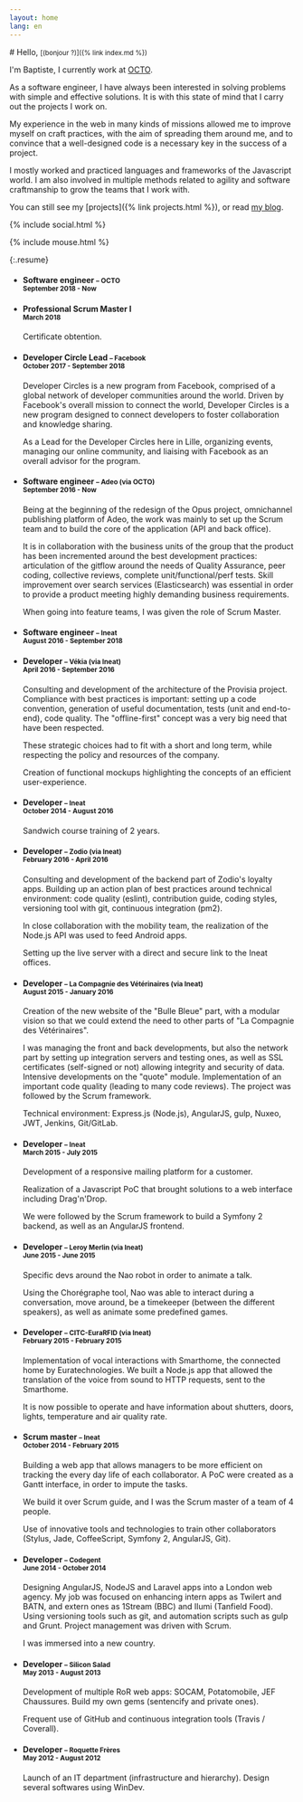 ```yaml
---
layout: home
lang: en
---
```


<div class="hero" markdown="1">
# Hello, <small class="no-print">[(bonjour ?)]({% link index.md %})</small>

I'm Baptiste, I currently work at [OCTO](https://www.octo.com/en).

As a software engineer, I have always been interested in solving problems with simple and effective solutions. It is with this state of mind that I carry out the projects I work on.

My experience in the web in many kinds of missions allowed me to improve myself on craft practices, with the aim of spreading them around me, and to convince that a well-designed code is a necessary key in the success of a project.

I mostly worked and practiced languages and frameworks of the Javascript world. I am also involved in multiple methods related to agility and software craftmanship to grow the teams that I work with.

You can still see my [projects]({% link projects.html %}), or read [my blog](http://blog.tiste.io).

{% include social.html %}
<div class="hero-foot no-print">{% include mouse.html %}</div>
</div>

{:.resume}
* #### Software engineer <small>– OCTO<br>September 2018 - Now</small>

* #### Professional Scrum Master I <small><br>March 2018</small>
  Certificate obtention.

* #### Developer Circle Lead <small>– Facebook<br>October 2017 - September 2018</small>
  Developer Circles is a new program from Facebook, comprised of a global network of developer communities around the world. Driven by Facebook's overall mission to connect the world, Developer Circles is a new program designed to connect developers to foster collaboration and knowledge sharing.

  As a Lead for the Developer Circles here in Lille, organizing events, managing our online community, and liaising with Facebook as an overall advisor for the program.

* #### Software engineer <small>– Adeo (via OCTO)<br>September 2016 - Now</small>
  Being at the beginning of the redesign of the Opus project, omnichannel publishing platform of Adeo, the work was mainly to set up the Scrum team and to build the core of the application (API and back office).

  It is in collaboration with the business units of the group that the product has been incremented around the best development practices: articulation of the gitflow around the needs of Quality Assurance, peer coding, collective reviews, complete unit/functional/perf tests.
  Skill improvement over search services (Elasticsearch) was essential in order to provide a product meeting highly demanding business requirements.

  When going into feature teams, I was given the role of Scrum Master.

* #### Software engineer <small>– Ineat<br>August 2016 - September 2018</small>

* #### Developer <small>– Vékia (via Ineat)<br>April 2016 - September 2016</small>
  Consulting and development of the architecture of the Provisia project. Compliance with best practices is important: setting up a code convention, generation of useful documentation, tests (unit and end-to-end), code quality. The "offline-first" concept was a very big need that have been respected.

  These strategic choices had to fit with a short and long term, while respecting the policy and resources of the company.

  Creation of functional mockups highlighting the concepts of an efficient user-experience.

* #### Developer <small>– Ineat<br>October 2014 - August 2016</small>
  Sandwich course training of 2 years.

* #### Developer <small>– Zodio (via Ineat)<br>February 2016 - April 2016</small>
  Consulting and development of the backend part of Zodio's loyalty apps. Building up an action plan of best practices around technical environment: code quality (eslint), contribution guide, coding styles, versioning tool with git, continuous integration (pm2).

  In close collaboration with the mobility team, the realization of the Node.js API was used to feed Android apps.

  Setting up the live server with a direct and secure link to the Ineat offices.

* #### Developer <small>– La Compagnie des Vétérinaires (via Ineat)<br>August 2015 - January 2016</small>
  Creation of the new website of the "Bulle Bleue" part, with a modular vision so that we could extend the need to other parts of "La Compagnie des Vétérinaires".

  I was managing the front and back developments, but also the network part by setting up integration servers and testing ones, as well as SSL certificates (self-signed or not) allowing integrity and security of data. Intensive developments on the "quote" module. Implementation of an important code quality (leading to many code reviews).
  The project was followed by the Scrum framework.

  Technical environment: Express.js (Node.js), AngularJS, gulp, Nuxeo, JWT, Jenkins, Git/GitLab.

* #### Developer <small>– Ineat<br>March 2015 - July 2015</small>
  Development of a responsive mailing platform for a customer.

  Realization of a Javascript PoC that brought solutions to a web interface including Drag'n'Drop.

  We were followed by the Scrum framework to build a Symfony 2 backend, as well as an AngularJS frontend.

* #### Developer <small>– Leroy Merlin (via Ineat)<br>June 2015 - June 2015</small>
  Specific devs around the Nao robot in order to animate a talk.

  Using the Chorégraphe tool, Nao was able to interact during a conversation, move around, be a timekeeper (between the different speakers), as well as animate some predefined games.

* #### Developer <small>– CITC-EuraRFID (via Ineat)<br>February 2015 - February 2015</small>
  Implementation of vocal interactions with Smarthome, the connected home by Euratechnologies.
  We built a Node.js app that allowed the translation of the voice from sound to HTTP requests, sent to the Smarthome.

  It is now possible to operate and have information about shutters, doors, lights, temperature and air quality rate.

* #### Scrum master <small>– Ineat<br>October 2014 - February 2015</small>
  Building a web app that allows managers to be more efficient on tracking the every day life of each collaborator.
  A PoC were created as a Gantt interface, in order to impute the tasks.

  We build it over Scrum guide, and I was the Scrum master of a team of 4 people.

  Use of innovative tools and technologies to train other collaborators (Stylus, Jade, CoffeeScript, Symfony 2, AngularJS, Git).

* #### Developer <small>– Codegent<br>June 2014 - October 2014</small>
  Designing AngularJS, NodeJS and Laravel apps into a London web agency. My job was focused on enhancing intern apps as Twilert and BATN, and extern ones as 1Stream (BBC) and Ilumi (Tanfield Food). Using versioning tools such as git, and automation scripts such as gulp and Grunt. Project management was driven with Scrum.

  I was immersed into a new country.

* #### Developer <small>– Silicon Salad<br>May 2013 - August 2013</small>
  Development of multiple RoR web apps: SOCAM, Potatomobile, JEF Chaussures. Build my own gems (sentencify and private ones).

  Frequent use of GitHub and continuous integration tools (Travis / Coverall).

* #### Developer <small>– Roquette Frères<br>May 2012 - August 2012</small>
  Launch of an IT department (infrastructure and hierarchy).
  Design several softwares using WinDev.
